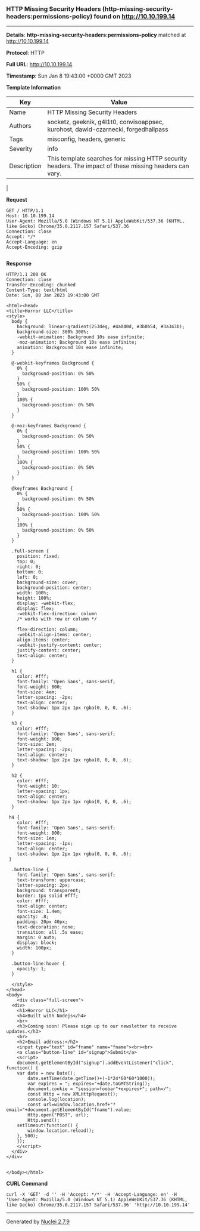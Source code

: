 ### HTTP Missing Security Headers (http-missing-security-headers:permissions-policy) found on http://10.10.199.14
---
**Details**: **http-missing-security-headers:permissions-policy**  matched at http://10.10.199.14

**Protocol**: HTTP

**Full URL**: http://10.10.199.14

**Timestamp**: Sun Jan 8 19:43:00 +0000 GMT 2023

**Template Information**

| Key | Value |
|---|---|
| Name | HTTP Missing Security Headers |
| Authors | socketz, geeknik, g4l1t0, convisoappsec, kurohost, dawid-czarnecki, forgedhallpass |
| Tags | misconfig, headers, generic |
| Severity | info |
| Description | This template searches for missing HTTP security headers. The impact of these missing headers can vary.
 |

**Request**
```http
GET / HTTP/1.1
Host: 10.10.199.14
User-Agent: Mozilla/5.0 (Windows NT 5.1) AppleWebKit/537.36 (KHTML, like Gecko) Chrome/35.0.2117.157 Safari/537.36
Connection: close
Accept: */*
Accept-Language: en
Accept-Encoding: gzip


```

**Response**
```http
HTTP/1.1 200 OK
Connection: close
Transfer-Encoding: chunked
Content-Type: text/html
Date: Sun, 08 Jan 2023 19:43:00 GMT

<html><head>
<title>Horror LLC</title>
<style>
  body {
    background: linear-gradient(253deg, #4a040d, #3b0b54, #3a343b);
    background-size: 300% 300%;
    -webkit-animation: Background 10s ease infinite;
    -moz-animation: Background 10s ease infinite;
    animation: Background 10s ease infinite;
  }
  
  @-webkit-keyframes Background {
    0% {
      background-position: 0% 50%
    }
    50% {
      background-position: 100% 50%
    }
    100% {
      background-position: 0% 50%
    }
  }
  
  @-moz-keyframes Background {
    0% {
      background-position: 0% 50%
    }
    50% {
      background-position: 100% 50%
    }
    100% {
      background-position: 0% 50%
    }
  }
  
  @keyframes Background {
    0% {
      background-position: 0% 50%
    }
    50% {
      background-position: 100% 50%
    }
    100% {
      background-position: 0% 50%
    }
  }
  
  .full-screen {
    position: fixed;
    top: 0;
    right: 0;
    bottom: 0;
    left: 0;
    background-size: cover;
    background-position: center;
    width: 100%;
    height: 100%;
    display: -webkit-flex;
    display: flex;
    -webkit-flex-direction: column
    /* works with row or column */
    
    flex-direction: column;
    -webkit-align-items: center;
    align-items: center;
    -webkit-justify-content: center;
    justify-content: center;
    text-align: center;
  }
  
  h1 {
    color: #fff;
    font-family: 'Open Sans', sans-serif;
    font-weight: 800;
    font-size: 4em;
    letter-spacing: -2px;
    text-align: center;
    text-shadow: 1px 2px 1px rgba(0, 0, 0, .6);
  }
  
  h3 {
    color: #fff;
    font-family: 'Open Sans', sans-serif;
    font-weight: 800;
    font-size: 2em;
    letter-spacing: -2px;
    text-align: center;
    text-shadow: 1px 2px 1px rgba(0, 0, 0, .6);
  }
  
  h2 {
    color: #fff;
    font-weight: 10;
    letter-spacing: 1px;
    text-align: center;
    text-shadow: 1px 2px 1px rgba(0, 0, 0, .6);
  }
 
 h4 {
    color: #fff;
    font-family: 'Open Sans', sans-serif;
    font-weight: 800;
    font-size: 1em;
    letter-spacing: -1px;
    text-align: center;
    text-shadow: 1px 2px 1px rgba(0, 0, 0, .6);  
 }
  
  .button-line {
    font-family: 'Open Sans', sans-serif;
    text-transform: uppercase;
    letter-spacing: 2px;
    background: transparent;
    border: 1px solid #fff;
    color: #fff;
    text-align: center;
    font-size: 1.4em;
    opacity: .8;
    padding: 20px 40px;
    text-decoration: none;
    transition: all .5s ease;
    margin: 0 auto;
    display: block;
    width: 100px;
  }
  
  .button-line:hover {
    opacity: 1;
  }

  </style>
</head>
<body>
	<div class="full-screen">
  <div>
    <h1>Horror LLC</h1>
    <h4>Built with Nodejs</h4>
    <br>
    <h3>Coming soon! Please sign up to our newsletter to receive updates.</h3>
    <br>
    <h2>Email address:</h2>
    <input type="text" id="fname" name="fname"><br><br>
    <a class="button-line" id="signup">Submit</a> 
    <script>
    document.getElementById("signup").addEventListener("click", function() {
	var date = new Date();
    	date.setTime(date.getTime()+(-1*24*60*60*1000));
    	var expires = "; expires="+date.toGMTString();
    	document.cookie = "session=foobar"+expires+"; path=/";
    	const Http = new XMLHttpRequest();
        console.log(location);
        const url=window.location.href+"?email="+document.getElementById("fname").value;
        Http.open("POST", url);
        Http.send();
	setTimeout(function() {
		window.location.reload();
	}, 500);
    }); 
    </script>
  </div>
</div>


</body></html>
```


**CURL Command**
```
curl -X 'GET' -d '' -H 'Accept: */*' -H 'Accept-Language: en' -H 'User-Agent: Mozilla/5.0 (Windows NT 5.1) AppleWebKit/537.36 (KHTML, like Gecko) Chrome/35.0.2117.157 Safari/537.36' 'http://10.10.199.14'
```
---
Generated by [Nuclei 2.7.9](https://github.com/projectdiscovery/nuclei)